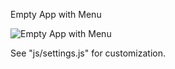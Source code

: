 Empty App with Menu

![Empty App with Menu](https://i.hizliresim.com/8Yg6O1.png)

See "js/settings.js" for customization.
